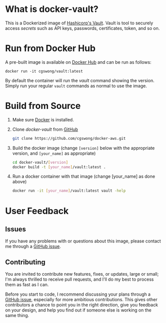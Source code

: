 # What is docker-vault?
This is a Dockerized image of [Hashicorp's Vault](https://vaultproject.io/intro/index.html). Vault is tool to securely access _secrets_ such as API keys, passwords, certificates, token, and so on.


# Run from Docker Hub
A pre-built image is available on [Docker Hub](https://registry.hub.docker.com/u/cgswong/vault) and can be run as follows:

    docker run -it cgswong/vault:latest

By default the container will run the *vault* command showing the version. Simply run your regular `vault` commands as normal to use the image.


# Build from Source
1. Make sure [Docker](https://www.docker.com) is installed.

2. Clone _docker-vault_ from [GitHub](https://github.com/cgswong/docker-vault)

   ```sh
   git clone https://github.com/cgswong/docker-aws.git
   ```
3. Build the docker image (change `[version]` below with the appropriate version, and `[your_name]` as appropriate)

   ```sh
   cd docker-vault/[version]
   docker build -t [your_name]/vault:latest .
   ```

4. Run a docker container with that image (change [your_name] as done above)

   ```sh
   docker run -it [your_name]/vault:latest vault -help
   ```

# User Feedback

## Issues
If you have any problems with or questions about this image, please contact me through a [GitHub issue](https://github.com/cgswong/docker-vault/issues).

## Contributing
You are invited to contribute new features, fixes, or updates, large or small; I'm always thrilled to receive pull requests, and I'll do my best to process them as fast as I can.

Before you start to code, I recommend discussing your plans through a [GitHub issue](https://github.com/cgswong/docker-vault/issues), especially for more ambitious contributions. This gives other contributors a chance to point you in the right direction, give you feedback on your design, and help you find out if someone else is working on the same thing.
